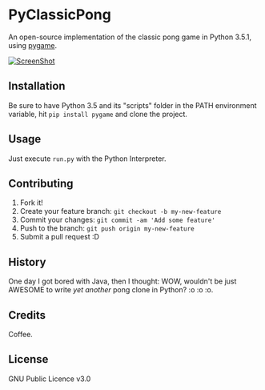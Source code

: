 

# PyClassicPong

An open-source implementation of the classic pong game in Python 3.5.1, using [pygame](http://www.pygame.org/lofi.html).

[![ScreenShot](https://raw.github.com/GabLeRoux/WebMole/master/ressources/WebMole_Youtube_Video.png)](https://www.youtube.com/watch?v=_urFFuwfT3Q)

## Installation

Be sure to have Python 3.5 and its "scripts" folder in the PATH environment variable, hit `pip install pygame` and clone the project.

## Usage

Just execute `run.py` with the Python Interpreter.

## Contributing

1. Fork it!
2. Create your feature branch: `git checkout -b my-new-feature`
3. Commit your changes: `git commit -am 'Add some feature'`
4. Push to the branch: `git push origin my-new-feature`
5. Submit a pull request :D

## History

One day I got bored with Java, then I thought: WOW, wouldn't be just AWESOME to write *yet another* pong clone in Python? :o :o :o.

## Credits

Coffee.

## License

GNU Public Licence v3.0
